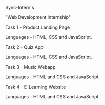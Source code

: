 Sync-Intern's

"Web Development Internship"


Task 1 - Product Landing Page

Languages - HTML, CSS and JavaScript.


Task 2 - Quiz App

Languages - HTML, CSS and JavaScript.


Task 3 -  Music Webapp

Languages - HTML and CSS and JavaScript.


Task 4 -  E-Learning Website

Languages - HTML and CSS and JavaScript.
